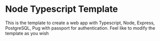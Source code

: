 # Node Typescript Template
This is the template to create a web app with Typescript, Node, Express, PostgreSQL, Pug with passport for authentication. Feel like to modify the template as you wish <br>
